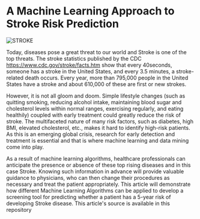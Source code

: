 # A Machine Learning Approach to Stroke Risk Prediction
![STROKE](https://user-images.githubusercontent.com/107571666/176862005-574af185-649f-461e-a535-8e37bd5747c0.jpg)

Today, diseases pose a great threat to our world and Stroke is one of the top threats. The stroke statistics published by the CDC https://www.cdc.gov/stroke/facts.htm show that every 40seconds, someone has a stroke in the United States, and every 3.5 minutes, a stroke-related death occurs. Every year, more than 795,000 people in the United States have a stroke and about 610,000 of these are first or new strokes. 

However, it is not all gloom and doom. Simple lifestyle changes (such as quitting smoking, reducing alcohol intake, maintaining blood sugar and cholesterol levels within normal ranges, exercising regularly, and eating healthily) coupled with early treatment could greatly reduce the risk of stroke. The multifaceted nature of many risk factors, such as diabetes, high BMI, elevated cholesterol, etc., makes it hard to identify high-risk patients. As this is an emerging global crisis, research for early detection and treatment is essential and that is where machine learning and data mining come into play.

As a result of machine learning algorithms, healthcare professionals can anticipate the presence or absence of these top rising diseases and in this case Stroke. Knowing such information in advance will provide valuable guidance to physicians, who can then change their procedures as necessary and treat the patient appropriately.
This article will demonstrate how different Machine Learning Algorithms can be applied to develop a screening tool for predicting whether a patient has a 5-year risk of developing Stroke disease. This article's source is available in this repository
